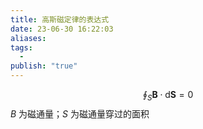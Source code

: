 ```yaml
---
title: 高斯磁定律的表达式
date: 23-06-30 16:22:03
aliases: 
tags:
  - 
publish: "true"
---
```

$$
\oint_S\boldsymbol{B}\cdot\mathrm{d}\boldsymbol{S}=0
$$
$B$ 为磁通量；$S$ 为磁通量穿过的面积
